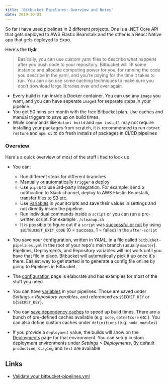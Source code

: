 ```yaml
---
title: 'Bitbucket Pipelines: Overview and Notes'
date: 2019-10-23
---
```


So far i have used pipelines in 2 different projects. One is a .NET Core API that gets deployed to AWS Elastic Beanstalk and the other is a React Native app that gets deployed to Expo.

Here's the **tl;dr**

> Basically, you can use custom yaml files to describe what happens after you push code to your repository. Bitbucket will lift some instance and allocate computing power for you, for running the code you describe in the yaml, and you’re paying for the time it takes to run. You can also use some caching techniques to make sure you don’t download large libraries over and over again.

- Every build is run inside a Docker container. You can use any `image` you want, and you can have seperate `image`s for separate steps in your pipeline.
- You get 50 mins per month with the free Bitbucket plan. Use caches and manual triggers to save up on build times.
- While commands like `dotnet build` and `npm install` may not require installing your packages from scratch, it is recommended to run `dotnet restore` and `npm ci` to do fresh installs of packages in CI/CD pipelines


### Overview

Here's a quick overview of most of the stuff i had to look up.

- You can:
  - Run different steps for different branches
  - Manually or automatically `trigger` a deploy
  - Use `pipe`s to use 3rd-party integration. For example: send a notification to Slack channel, deploy to AWS Elastic Beanstalk, transfer files to S3 etc.
  - Use [variables][variables] in your scripts and save their values in settings and not directly inside the pipeline.
  - Run individual commands inside a `script` or you can run a pre-written script. For example `./cleanup.sh` 
  - It is possible to figure out if a `script` was [successful or not][after-script] by using `$BITBUCKET_EXIT_CODE` (0 = success, 1 = failed)  in the `after-script`

- You save your configuration, written in YAML, in a file called `bitbucket-pipelines.yml` in the root of your repo's main branch (usually `master`). Pipelines, Deployments, and Repository variables will not work until you have that file in place. Bitbucket will automatically pick it up once it's there. Easiest way to get started is to generate a config file online by going to Pipelines in Bitbucket.
- The [configuration][configuration] page is elaborate and has examples for most of the stuff you need
- You can have [variables][variables] in your pipelines. Those are saved under _Settings > Repository varaibles_, and referenced as `$SECRET_KEY` or `${SECRET_KEY}`.
- You can [save dependency caches][caching] to speed up build times. There are a bunch of pre-defined caches available (e.g: `node`, `dotnetcore` etc.). You can also define custom caches under `definitions` (e.g. `node_modules`)
- If you provide a `deployment` value, the builds will show on the [Deployments][deployments] page for that environment. You can setup custom deployment environments under _Settings > Deployments_. By default `production`, `staging` and `test` are available


[configuration]: https://confluence.atlassian.com/bitbucket/configure-bitbucket-pipelines-yml-792298910.html
[variables]: https://confluence.atlassian.com/bitbucket/variables-in-pipelines-794502608.html
[caching]: https://confluence.atlassian.com/bitbucket/caching-dependencies-895552876.html
[deployments]: https://confluence.atlassian.com/bitbucket/set-up-bitbucket-deployments-968683907.html
[after-script]: https://bitbucket.org/blog/after-scripts-now-available-for-bitbucket-pipelines

Links
---

- [Validate your bitbucket-pipelines.yml](https://bitbucket-pipelines.prod.public.atl-paas.net/validator)